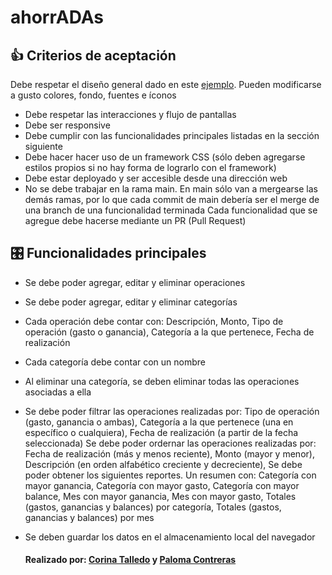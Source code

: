 # ahorrADAs
## 👍 Criterios de aceptación

Debe respetar el diseño general dado en este  [ejemplo](https://frontend-proyecto-ahorradas.adaitw.org/). Pueden modificarse a gusto colores, fondo, fuentes e íconos
- Debe respetar las interacciones y flujo de pantallas
- Debe ser responsive
- Debe cumplir con las funcionalidades principales listadas en la sección siguiente
- Debe hacer hacer uso de un framework CSS (sólo deben agregarse estilos propios si no hay forma de lograrlo con el framework)
- Debe estar deployado y ser accesible desde una dirección web
- No se debe trabajar en la rama main. En main sólo van a mergearse las demás ramas, por lo que cada commit de main debería ser el merge de una branch de una funcionalidad terminada
Cada funcionalidad que se agregue debe hacerse mediante un PR (Pull Request)
##  🎛 Funcionalidades principales
- Se debe poder agregar, editar y eliminar operaciones
- Se debe poder agregar, editar y eliminar categorías
- Cada operación debe contar con: Descripción, Monto, Tipo de operación (gasto o ganancia), Categoría a la que pertenece, Fecha de realización
- Cada categoría debe contar con un nombre
- Al eliminar una categoría, se deben eliminar todas las operaciones asociadas a ella
- Se debe poder filtrar las operaciones realizadas por: Tipo de operación (gasto, ganancia o ambas), Categoría a la que pertenece (una en específico o cualquiera),
Fecha de realización (a partir de la fecha seleccionada)
Se debe poder ordernar las operaciones realizadas por: Fecha de realización (más y menos reciente), Monto (mayor y menor), Descripción (en orden alfabético creciente y decreciente),
Se debe poder obtener los siguientes reportes. Un resumen con: Categoría con mayor ganancia, Categoría con mayor gasto, Categoría con mayor balance, Mes con mayor ganancia, Mes con mayor gasto,
Totales (gastos, ganancias y balances) por categoría, Totales (gastos, ganancias y balances) por mes
- Se deben guardar los datos en el almacenamiento local del navegador

  #### Realizado por: [Corina Talledo](https://github.com/CorinaTalledo) y [Paloma Contreras](https://github.com/P-Contreras)
